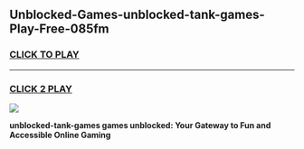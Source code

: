 
## Unblocked-Games-unblocked-tank-games-Play-Free-085fm
<h3>
<a href="https://premium76.site?title=unblocked-tank-games&ref=20A">CLICK TO PLAY</a></h3>
<hr>

<h3>
<a href="https://premium76.site?title=unblocked-tank-games&ref=20A">CLICK 2 PLAY</a>
  
</h3>

<a href="https://premium76.site?title=unblocked-tank-games&ref=20A"><img src="https://clearcache.store/games.png"></a>


**unblocked-tank-games games unblocked: Your Gateway to Fun and Accessible Online Gaming**
